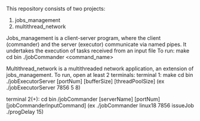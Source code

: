 This repository consists of two projects:
1. jobs_management
2. multithread_network

Jobs_management is a client-server program, where the client (commander) and the server (executor) communicate via named pipes. It undertakes the execution of tasks received from an input file
To run:
  make
  cd bin
  ./jobCommander <command_name> <arguments>

Multithread_network is a multithreaded network application, an extension of jobs_management.
To run, open at least 2 terminals:
  terminal 1:
    make
    cd bin
    ./jobExecutorServer [portNum] [bufferSize] [threadPoolSize]
    (ex ./jobExecutorServer 7856 5 8)

  terminal 2(+):
    cd bin
    /jobCommander [serverName] [portNum] [jobCommanderInputCommand]
    (ex ./jobCommander linux18 7856 issueJob ./progDelay 15)
  
